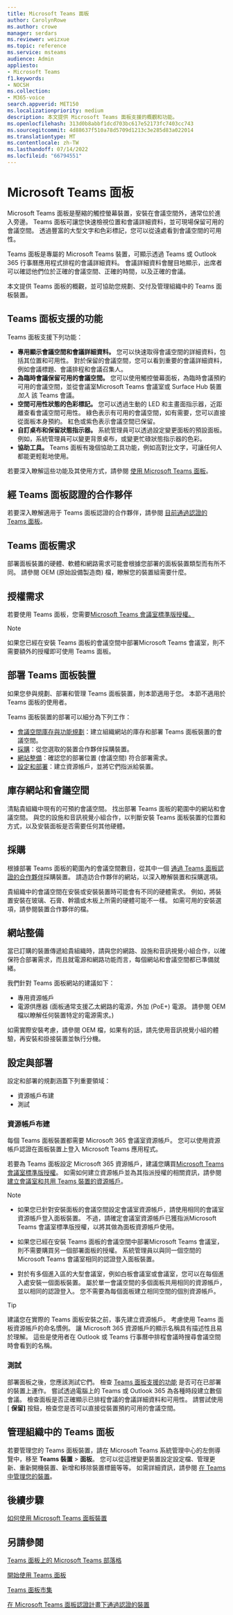 ```yaml
---
title: Microsoft Teams 面板
author: CarolynRowe
ms.author: crowe
manager: serdars
ms.reviewer: weizxue
ms.topic: reference
ms.service: msteams
audience: Admin
appliesto:
- Microsoft Teams
f1.keywords:
- NOCSH
ms.collection:
- M365-voice
search.appverid: MET150
ms.localizationpriority: medium
description: 本文提供 Microsoft Teams 面板支援的概觀和功能。
ms.openlocfilehash: 313d0b8abbf1dcd703bc617e52173fc7403cc743
ms.sourcegitcommit: 4d88637f510a78d5709d1213c3e285d83a022014
ms.translationtype: MT
ms.contentlocale: zh-TW
ms.lasthandoff: 07/14/2022
ms.locfileid: "66794551"
---
```

# <a name="microsoft-teams-panels"></a>Microsoft Teams 面板

Microsoft Teams 面板是壓縮的觸控螢幕裝置，安裝在會議空間外，通常位於進入旁邊。 Teams 面板可讓您快速檢視位置和會議詳細資料，並可現場保留可用的會議空間。 透過豐富的大型文字和色彩標記，您可以從遠處看到會議空間的可用性。

Teams 面板是專屬的 Microsoft Teams 裝置，可顯示透過 Teams 或 Outlook 365 行事曆應用程式排程的會議詳細資料。 會議詳細資料會醒目地顯示，出席者可以確認他們位於正確的會議空間、正確的時間，以及正確的會議。

本文提供 Teams 面板的概觀，並可協助您規劃、交付及管理組織中的 Teams 面板裝置。

## <a name="features-supported-by-teams-panels"></a>Teams 面板支援的功能

Teams 面板支援下列功能：

- **專用顯示會議空間和會議詳細資料。** 您可以快速取得會議空間的詳細資料，包括其位置和可用性。 對於保留的會議空間，您可以看到重要的會議詳細資料，例如會議標題、會議排程和會議召集人。
- **為臨時會議保留可用的會議空間。** 您可以使用觸控螢幕面板，為臨時會議預約可用的會議空間，並從會議室Microsoft Teams 會議室或 Surface Hub 裝置 _加入_ 該 Teams 會議。
- **空間可用性狀態的色彩標記。** 您可以透過生動的 LED 和主畫面指示器，近距離查看會議空間可用性。 綠色表示有可用的會議空間，如有需要，您可以直接從面板本身預約。 紅色或紫色表示會議空間已保留。
- **自訂桌布和保留狀態指示器。** 系統管理員可以透過設定變更面板的預設面板。 例如，系統管理員可以變更背景桌布，或變更忙碌狀態指示器的色彩。
- **協助工具。** Teams 面板有幾個協助工具功能，例如高對比文字，可讓任何人都能更輕鬆地使用。

若要深入瞭解這些功能及其使用方式，請參閱 [使用 Microsoft Teams 面板](use-teams-panels.md)。

## <a name="partners-certified-for-teams-panels"></a>經 Teams 面板認證的合作夥伴

若要深入瞭解適用于 Teams 面板認證的合作夥伴，請參閱 [目前通過認證的 Teams 面板](teams-ip-phones.md#certified-teams-panels)。

## <a name="teams-panels-requirements"></a>Teams 面板需求

部署面板裝置的硬體、軟體和網路需求可能會根據您部署的面板裝置類型而有所不同。 請參閱 OEM (原始設備製造商) 檔，瞭解您的裝置組需要什麼。

## <a name="license-requirement"></a>授權需求

若要使用 Teams 面板，您需要[Microsoft Teams 會議室標準版授權。](../rooms/rooms-licensing.md)

> [!Note]
> 如果您已經在安裝 Teams 面板的會議空間中部署Microsoft Teams 會議室，則不需要額外的授權即可使用 Teams 面板。

## <a name="deploy-teams-panels-devices"></a>部署 Teams 面板裝置

如果您參與規劃、部署和管理 Teams 面板裝置，則本節適用于您。 本節不適用於 Teams 面板的使用者。

Teams 面板裝置的部署可以細分為下列工作：

- [會議空間庫存與功能規劃](#inventory-sites-and-meeting-spaces)：建立組織網站的庫存和部署 Teams 面板裝置的會議空間。
- [採購](#procurement)：從您選取的裝置合作夥伴採購裝置。  
- [網站整備](#site-readiness)：確認您的部署位置 (會議空間) 符合部署需求。
- [設定和部署](#configuration-and-deployment)：建立資源帳戶，並將它們指派給裝置。

## <a name="inventory-sites-and-meeting-spaces"></a>庫存網站和會議空間

清點貴組織中現有的可預約會議空間。 找出部署 Teams 面板的範圍中的網站和會議空間。 與您的設施和音訊視覺小組合作，以判斷安裝 Teams 面板裝置的位置和方式，以及安裝面板是否需要任何其他硬體。

## <a name="procurement"></a>採購

根據部署 Teams 面板的範圍內的會議空間數目，從其中一個 [通過 Teams 面板認證的合作夥伴](#partners-certified-for-teams-panels)採購裝置。 請造訪合作夥伴的網站，以深入瞭解裝置和採購選項。

貴組織中的會議空間在安裝或安裝裝置時可能會有不同的硬體需求。 例如，將裝置安裝在玻璃、石膏、幹牆或木板上所需的硬體可能不一樣。 如需可用的安裝選項，請參閱裝置合作夥伴的檔。

## <a name="site-readiness"></a>網站整備

當已訂購的裝置傳遞給貴組織時，請與您的網路、設施和音訊視覺小組合作，以確保符合部署需求，而且就電源和網路功能而言，每個網站和會議空間都已準備就緒。

我們針對 Teams 面板網站的建議如下：

- 專用資源帳戶
- 電源供應器 (面板通常支援乙太網路的電源，外加 (PoE+) 電源。 請參閱 OEM 檔以瞭解任何裝置特定的電源需求。) 


如需實際安裝考慮，請參閱 OEM 檔，如果有的話，請先使用音訊視覺小組的體驗，再安裝和掛接裝置並執行分機。

## <a name="configuration-and-deployment"></a>設定與部署

設定和部署的規劃涵蓋下列重要領域：

- 資源帳戶布建
- 測試

### <a name="resource-account-provisioning"></a>資源帳戶布建

每個 Teams 面板裝置都需要 Microsoft 365 會議室資源帳戶。 您可以使用資源帳戶認證在面板裝置上登入 Microsoft Teams 應用程式。

若要為 Teams 面板設定 Microsoft 365 資源帳戶，建議您購買[Microsoft Teams 會議室標準版授權](#license-requirement)。 如需如何建立資源帳戶並為其指派授權的相關資訊，請參閱 [建立會議室和共用 Teams 裝置的資源帳戶](../rooms/with-office-365.md)。

> [!NOTE]
>
>- 如果您已針對安裝面板的會議空間設定會議室資源帳戶，請使用相同的會議室資源帳戶登入面板裝置。 不過，請確定會議室資源帳戶已獲指派Microsoft Teams 會議室標準版授權，以將其做為面板資源帳戶使用。
>
>- 如果您已經在安裝 Teams 面板的會議空間中部署Microsoft Teams 會議室，則不需要購買另一個部署面板的授權。 系統管理員以與同一個空間的Microsoft Teams 會議室相同的認證登入面板裝置。
>
>- 對於有多個進入區的大型會議室，例如白板會議室或會議室，您可以在每個進入處安裝一個面板裝置。 屬於單一會議空間的多個面板共用相同的資源帳戶，並以相同的認證登入。 您不需要為每個面板建立相同空間的個別資源帳戶。

> [!TIP]
> 建議您在實際的 Teams 面板安裝之前，事先建立資源帳戶。
> 考慮使用 Teams 面板資源帳戶的命名慣例。 讓 Microsoft 365 資源帳戶的顯示名稱具有描述性且易於理解。 這些是使用者在 Outlook 或 Teams 行事曆中排程會議時搜尋會議空間時會看到的名稱。

### <a name="testing"></a>測試

部署面板之後，您應該測試它們。 檢查 [Teams 面板支援的功能](#features-supported-by-teams-panels) 是否可在已部署的裝置上運作。 嘗試透過電腦上的 Teams 或 Outlook 365 為各種時段建立數個會議。 檢查面板是否正確顯示已排程會議的會議詳細資料和可用性。 請嘗試使用 [ **保留]** 按鈕，檢查您是否可以直接從裝置預約可用的會議空間。

## <a name="manage-teams-panels-in-your-organization"></a>管理組織中的 Teams 面板

若要管理您的 Teams 面板裝置，請在 Microsoft Teams 系統管理中心的左側導覽中，移至 **Teams 裝置**  >  **面板**。 您可以從這裡變更裝置設定設定檔、管理更新、重新開機裝置、新增和移除裝置標籤等等。 如需詳細資訊，請參閱 [在 Teams 中管理您的裝置](device-management.md)。

## <a name="next-steps"></a>後續步驟

[如何使用 Microsoft Teams 面板裝置](use-teams-panels.md)

## <a name="see-also"></a>另請參閱

[Teams 面板上的 Microsoft Teams 部落格](https://techcommunity.microsoft.com/t5/microsoft-teams-blog/manage-meeting-space-availability-with-microsoft-teams-panels/ba-p/2167734)

[開始使用 Teams 面板](https://support.microsoft.com/office/get-started-with-teams-panels-fa5e85d1-7ff3-4f11-b0b0-277e2302c8be)

[Teams 面板市集](https://office.com/teamsdevices)

[在 Microsoft Teams 面板認證計畫下通過認證的裝置](teams-ip-phones.md#certified-teams-panels)
